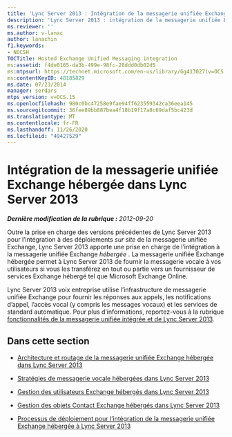 ```yaml
---
title: 'Lync Server 2013 : Intégration de la messagerie unifiée Exchange hébergée'
description: 'Lync Server 2013 : intégration de la messagerie unifiée Exchange hébergée.'
ms.reviewer: ''
ms.author: v-lanac
author: lanachin
f1.keywords:
- NOCSH
TOCTitle: Hosted Exchange Unified Messaging integration
ms:assetid: f4de0165-da3b-499e-98fc-28ddd0db02d5
ms:mtpsurl: https://technet.microsoft.com/en-us/library/Gg413027(v=OCS.15)
ms:contentKeyID: 48185829
ms.date: 07/23/2014
manager: serdars
mtps_version: v=OCS.15
ms.openlocfilehash: 980c0bc47258e9fae94ff623559342ca36eea145
ms.sourcegitcommit: 36fee89bb887bea4f18b19f17a8c69daf5bc423d
ms.translationtype: MT
ms.contentlocale: fr-FR
ms.lasthandoff: 11/26/2020
ms.locfileid: "49427529"
---
```

# <a name="hosted-exchange-unified-messaging-integration-in-lync-server-2013"></a>Intégration de la messagerie unifiée Exchange hébergée dans Lync Server 2013

<div data-xmlns="http://www.w3.org/1999/xhtml">

<div class="topic" data-xmlns="http://www.w3.org/1999/xhtml" data-msxsl="urn:schemas-microsoft-com:xslt" data-cs="https://msdn.microsoft.com/">

<div data-asp="https://msdn2.microsoft.com/asp">



</div>

<div id="mainSection">

<div id="mainBody">

<span> </span>

_**Dernière modification de la rubrique :** 2012-09-20_

Outre la prise en charge des versions précédentes de Lync Server 2013 pour l’intégration à des déploiements *sur site* de la messagerie unifiée Exchange, Lync Server 2013 apporte une prise en charge de l’intégration à la messagerie unifiée Exchange *hébergée* . La messagerie unifiée Exchange hébergée permet à Lync Server 2013 de fournir la messagerie vocale à vos utilisateurs si vous les transférez en tout ou partie vers un fournisseur de services Exchange hébergé tel que Microsoft Exchange Online.

Lync Server 2013 voix entreprise utilise l’infrastructure de messagerie unifiée Exchange pour fournir les réponses aux appels, les notifications d’appel, l’accès vocal (y compris les messages vocaux) et les services de standard automatique. Pour plus d’informations, reportez-vous à la rubrique [fonctionnalités de la messagerie unifiée intégrée et de Lync Server 2013](lync-server-2013-features-of-integrated-unified-messaging.md).

<div>

## <a name="in-this-section"></a>Dans cette section

  - [Architecture et routage de la messagerie unifiée Exchange hébergée dans Lync Server 2013](lync-server-2013-hosted-exchange-um-architecture-and-routing.md)

  - [Stratégies de messagerie vocale hébergées dans Lync Server 2013](lync-server-2013-hosted-voice-mail-policies.md)

  - [Gestion des utilisateurs Exchange hébergés dans Lync Server 2013](lync-server-2013-hosted-exchange-user-management.md)

  - [Gestion des objets Contact Exchange hébergés dans Lync Server 2013](lync-server-2013-hosted-exchange-contact-object-management.md)

  - [Processus de déploiement pour l’intégration de la messagerie unifiée Exchange hébergée à Lync Server 2013](lync-server-2013-deployment-process-for-integrating-hosted-exchange-um.md)

</div>

</div>

<span> </span>

</div>

</div>

</div>

